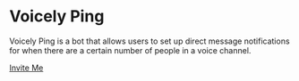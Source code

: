 # Voicely Ping
Voicely Ping is a bot that allows users to set up direct message notifications for when there are a certain number of people in a voice channel.

[Invite Me](https://discord.com/oauth2/authorize?client_id=1290742648377966735)